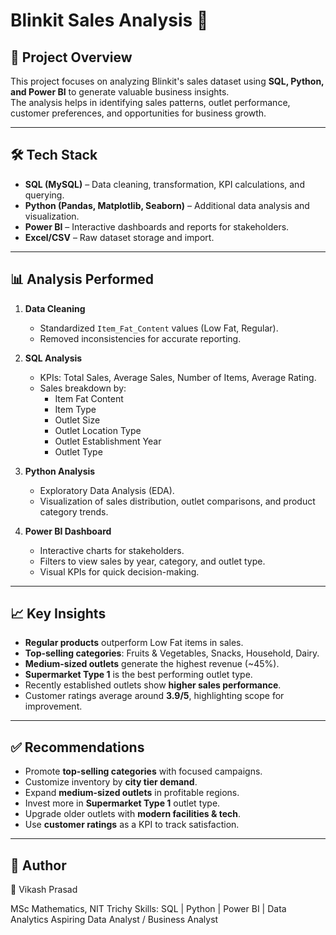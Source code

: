 # Blinkit Sales Analysis 🚀

## 📌 Project Overview
This project focuses on analyzing Blinkit's sales dataset using **SQL, Python, and Power BI** to generate valuable business insights.  
The analysis helps in identifying sales patterns, outlet performance, customer preferences, and opportunities for business growth.

---

## 🛠️ Tech Stack
- **SQL (MySQL)** – Data cleaning, transformation, KPI calculations, and querying.
- **Python (Pandas, Matplotlib, Seaborn)** – Additional data analysis and visualization.
- **Power BI** – Interactive dashboards and reports for stakeholders.
- **Excel/CSV** – Raw dataset storage and import.

---

## 📊 Analysis Performed
1. **Data Cleaning**
   - Standardized `Item_Fat_Content` values (Low Fat, Regular).
   - Removed inconsistencies for accurate reporting.

2. **SQL Analysis**
   - KPIs: Total Sales, Average Sales, Number of Items, Average Rating.
   - Sales breakdown by:
     - Item Fat Content
     - Item Type
     - Outlet Size
     - Outlet Location Type
     - Outlet Establishment Year
     - Outlet Type

3. **Python Analysis**
   - Exploratory Data Analysis (EDA).
   - Visualization of sales distribution, outlet comparisons, and product category trends.

4. **Power BI Dashboard**
   - Interactive charts for stakeholders.
   - Filters to view sales by year, category, and outlet type.
   - Visual KPIs for quick decision-making.

---

## 📈 Key Insights
- **Regular products** outperform Low Fat items in sales.
- **Top-selling categories**: Fruits & Vegetables, Snacks, Household, Dairy.
- **Medium-sized outlets** generate the highest revenue (~45%).
- **Supermarket Type 1** is the best performing outlet type.
- Recently established outlets show **higher sales performance**.
- Customer ratings average around **3.9/5**, highlighting scope for improvement.

---

## ✅ Recommendations
- Promote **top-selling categories** with focused campaigns.
- Customize inventory by **city tier demand**.
- Expand **medium-sized outlets** in profitable regions.
- Invest more in **Supermarket Type 1** outlet type.
- Upgrade older outlets with **modern facilities & tech**.
- Use **customer ratings** as a KPI to track satisfaction.

---
## 📌 Author

👤 Vikash Prasad

MSc Mathematics, NIT Trichy
Skills: SQL | Python | Power BI | Data Analytics
Aspiring Data Analyst / Business Analyst
